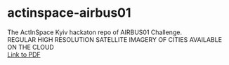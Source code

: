 # actinspace-airbus01
The ActInSpace Kyiv hackaton repo of AIRBUS01 Challenge.<br />
REGULAR HIGH RESOLUTION SATELLITE IMAGERY OF CITIES AVAILABLE ON THE CLOUD<br />
<a href="https://actinspace.s3-eu-west-1.amazonaws.com/documents/challenges_doc_regular-high-resolution-satellite-imagery-of-cities-available-on-the-cloud_KwXiv6erkdppeZMvt.pdf">Link to PDF</a>
